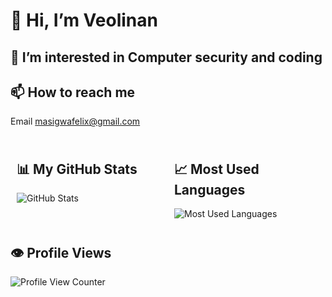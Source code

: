 # 👋 Hi, I’m Veolinan
## 👀 I’m interested in Computer security and coding

## 📫 How to reach me
Email masigwafelix@gmail.com

<!DOCTYPE html>
<html lang="en">
<head>
    <meta charset="UTF-8">
    <meta name="viewport" content="width=device-width, initial-scale=1.0">
    <title>Refreshing Joke</title>
</head>
<body>

<div id="joke-container" style="display: flex;"></div>

<script>
function fetchJoke() {
    // Fetch the joke content and update the #joke-container
    fetch('https://readme-jokes.vercel.app/api')
        .then(response => response.json())
        .then(data => {
            const jokeContainer = document.getElementById('joke-container');
            jokeContainer.innerHTML = data.html;
        })
        .catch(error => console.error('Error fetching joke:', error));
}

// Initial fetch when the page loads
fetchJoke();

// Refresh the joke every 5 seconds
setInterval(fetchJoke, 5000);
</script>

</body>
</html>



<div style="display: flex;">

  <div style="flex: 50%; padding: 10px;">
    <h2>📊 My GitHub Stats</h2>
    <img src="https://github-readme-stats.vercel.app/api?username=Veolinan&show_icons=true" alt="GitHub Stats" />
  </div>

  <div style="flex: 50%; padding: 10px;">
    <h2>📈 Most Used Languages</h2>
    <img src="https://github-readme-stats.vercel.app/api/top-langs/?username=Veolinan&theme=blue-green" alt="Most Used Languages" />
  </div>

</div>

## 👁️ Profile Views
![Profile View Counter](https://komarev.com/ghpvc/?username=Veolinan)
